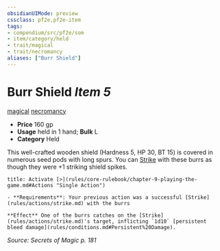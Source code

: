 ```yaml
---
obsidianUIMode: preview
cssclass: pf2e,pf2e-item
tags:
- compendium/src/pf2e/som
- item/category/held
- trait/magical
- trait/necromancy
aliases: ["Burr Shield"]
---
```

# Burr Shield *Item 5*  
[magical](rules/traits/magical.md "Magical Item Trait")  [necromancy](rules/traits/necromancy.md "Necromancy School Trait")  

- **Price** 160 gp
- **Usage** held in 1 hand; **Bulk** L
- **Category** Held

This well-crafted wooden shield (Hardness 5, HP 30, BT 15) is covered in numerous seed pods with long spurs. You can [Strike](rules/actions/strike.md) with these burrs as though they were +1 striking shield spikes.

```ad-embed-ability
title: Activate [>](rules/core-rulebook/chapter-9-playing-the-game.md#Actions "Single Action")

- **Requirements**: Your previous action was a successful [Strike](rules/actions/strike.md) with the burrs

**Effect** One of the burrs catches on the [Strike](rules/actions/strike.md)'s target, inflicting `1d10` [persistent bleed damage](rules/conditions.md#Persistent%20Damage).
```

*Source: Secrets of Magic p. 181*